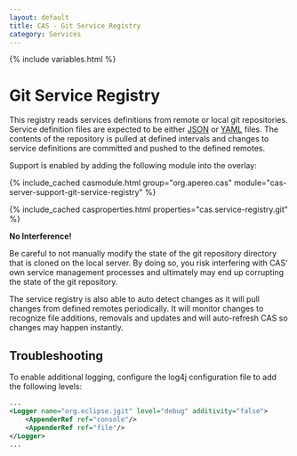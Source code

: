 ```yaml
---
layout: default
title: CAS - Git Service Registry
category: Services
---
```


{% include variables.html %}

# Git Service Registry

This registry reads services definitions from remote or local git repositories. Service definition files are expected to be
either [JSON](JSON-Service-Management.html) or [YAML](YAML-Service-Management.html) files. The contents of the 
repository is pulled at defined intervals and changes to service definitions are committed and 
pushed to the defined remotes.

Support is enabled by adding the following module into the overlay:

{% include_cached casmodule.html group="org.apereo.cas" module="cas-server-support-git-service-registry" %}

{% include_cached casproperties.html properties="cas.service-registry.git" %}

<div class="alert alert-warning"><strong>No Interference!</strong><p>
Be careful to not manually modify the state of the git repository directory that is cloned on the local server. By doing so, you risk 
interfering with CAS' own service management processes and ultimately may end up corrupting the state of the git repository.
</p></div>

The service registry is also able to auto detect changes as it will 
pull changes from defined remotes periodically. It will monitor changes to recognize
file additions, removals and updates and will auto-refresh CAS so changes may happen instantly.

## Troubleshooting

To enable additional logging, configure the log4j configuration file to add the following levels:

```xml
...
<Logger name="org.eclipse.jgit" level="debug" additivity="false">
    <AppenderRef ref="console"/>
    <AppenderRef ref="file"/>
</Logger>
...
```
